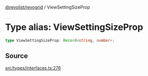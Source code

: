 [@revolist/revogrid](README.md) / ViewSettingSizeProp

# Type alias: ViewSettingSizeProp

```ts
type ViewSettingSizeProp: Record<string, number>;
```

## Source

[src/types/interfaces.ts:276](https://github.com/revolist/revogrid/blob/ace6403c43f42f0eb026a7e73c0ae179d3a4c66f/src/types/interfaces.ts#L276)
